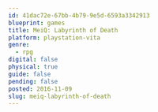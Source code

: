 ```yaml
---
id: 41dac72e-67bb-4b79-9e5d-6593a3342913
blueprint: games
title: MeiQ: Labyrinth of Death
platform: playstation-vita
genre:
  - rpg
digital: false
physical: true
guide: false
pending: false
posted: 2016-11-09
slug: meiq-labyrinth-of-death
---
```

